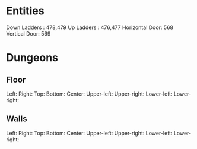 # Entities
Down Ladders : 478,479
Up Ladders : 476,477
Horizontal Door: 568
Vertical Door: 569

# Dungeons
## Floor
Left:
Right:
Top:
Bottom:
Center:
Upper-left:
Upper-right:
Lower-left:
Lower-right:
 
## Walls
Left:
Right:
Top:
Bottom:
Center:
Upper-left:
Upper-right:
Lower-left:
Lower-right:
 